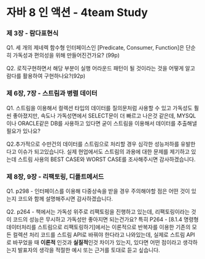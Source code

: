 # 자바 8 인 액션 - 4team Study

### 제 3장 - 람다표현식 

Q1. 세 개의 제네렉 함수형 인터페이스인 [Predicate, Consumer, Function]은 단순히 가독성과 편의성을 위해 만들어진건가요? (99p)

Q2. 로직구현하면서 해당 부분이 실행 어라운드 패턴이 될 것이라는 것을 어떻게 알고 람다를 활용하여 구현하나요?(92p)

### 제 6장, 7장 - 스트림과 병렬 데이터

Q1. 스트림을 이용해서 컬렉션 타입의 데이터를 질의문처럼 사용할 수 있고 가독성도 훨씬 좋아졌지만, 속도나 가독성면에서 SELECT문이 더 빠르고 나은것 같은데, MYSQL이나 ORACLE같은 DB를 사용하고 있다면 굳이 스트림을 이용해서 데이터를 추출해낼 필요가 있나요? 


Q2.추가적으로 수만건의 데이터를 스트림으로 처리할 경우 심각한 성능저하를 유발한다고 이슈가 되고있습니다.
실제 현업에서도 스트림의 과용에 대한 문제를 제기하고 있는데 스트림 사용의 BEST CASE와 WORST CASE를 조사해주시면 감사하겠습니다.


### 제 8장, 9장 - 리팩토링, 디폴트메서드

Q1. p298 - 인터페이스를 이용해 다중상속을 받을 경우 주의해야할 점은 어떤 것이 있는지 코드와 함께 설명해주시면 감사하겠습니다.

Q2. p264 - 책에서는 가독성 위주로 리팩토링을 진행하고 있는데, 리팩토링이라는 것이 코드의 성능은 무시하고 가독성만 좋아지면 되는건가요?
특히 P264 - [8.1.4 명령형 데이터처리를 스트림으로 리팩토링하기]에서는 이론적으로 반복자를 이용한 기존의 모든 컬렉션 처리 코드를 스트림 API로 바꿔야 한다라고 나와있는데, 실제로 스트림 API로 바꾸었을 때 **이론적** 인것과 **실질적**인것 차이가 있는지, 있다면 어떤 점이라고 생각하는지 발표자의 생각을 적절한 예시 또는 근거를 토대로 듣고 싶습니다.
